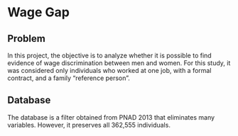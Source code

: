 # Wage Gap

## Problem

In this project, the objective is to analyze whether it is possible to find evidence of wage discrimination between
men and women.
For this study, it was considered only individuals who worked at one job, with a formal contract, and a family “reference person”.

## Database

The <pes2013P1> database is a filter obtained from PNAD 2013 that eliminates many variables. However, it preserves all 362,555 individuals.
